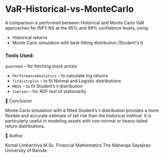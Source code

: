 # VaR-Historical-vs-MonteCarlo

A comparison is performed between Historical and Monte Carlo VaR approaches for INFY.NS at the 95% and 99% confidence levels, using:
- Historical returns
- Monte Carlo simulation with best-fitting distribution (Student's t)

### Tools Used:
`quantmod` – for fetching stock prices  
- `PerformanceAnalytics` – to calculate log returns  
- `fitdistrplus` – to fit Normal and Logistic distributions  
- `MASS` – to fit Student’s t-distribution  
- `tseries` – for ADF test of stationarity  

🧠 Conclusion

Monte Carlo simulation with a fitted Student’s t-distribution provides a more flexible and accurate estimate of tail risk than the historical method.
It is particularly useful in modeling assets with non-normal or heavy-tailed return distributions.

📌 Author

Komal Limbachiya
M.Sc. Financial Mathematics
The Maharaja Sayajirao University of Baroda
